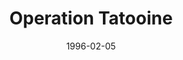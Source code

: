 ---
mission_id: optat
editorsChoice:
title: "Operation Tatooine"
authors: 
    - "Don Sielke"
date: 1996-02-05
filename: "don-df42.zip"
description: "The Empire has commissioned Boba Fett to deliver some plans to their forces on the Outer Rim. These are plans for attacks on planets now sympathetic to the Rebel cause. You must infiltrate Fett's personal base of operations on Tattooine and steal the plans before he can deliver them."
cover:
levelReplaced:	SEWERS
difficulty: yes
bm:	yes
fme: yes
wax: yes
three_do: yes
voc: no
gmd: no
vue: yes
lfd: yes
base: "New level from scratch" 
editors: "DFUSE"

---
